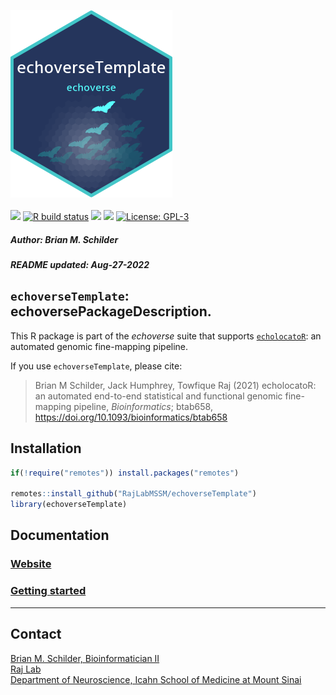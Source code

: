 <img src='https://github.com/RajLabMSSM/echoverseTemplate/raw/master/inst/hex/hex.png' height='300'><br><br>
[![](https://img.shields.io/badge/devel%20version-0.99.0-black.svg)](https://github.com/RajLabMSSM/echoverseTemplate)
[![R build
status](https://github.com/RajLabMSSM/echoverseTemplate/workflows/R-CMD-check-bioc/badge.svg)](https://github.com/RajLabMSSM/echoverseTemplate/actions)
[![](https://img.shields.io/github/last-commit/RajLabMSSM/echoverseTemplate.svg)](https://github.com/RajLabMSSM/echoverseTemplate/commits/master)
[![](https://app.codecov.io/gh/RajLabMSSM/echoverseTemplate/branch/master/graph/badge.svg)](https://app.codecov.io/gh/RajLabMSSM/echoverseTemplate)
[![License:
GPL-3](https://img.shields.io/badge/license-GPL--3-blue.svg)](https://cran.r-project.org/web/licenses/GPL-3)
<h5>
Author: <i>Brian M. Schilder</i>
</h5>
<h5>
README updated: <i>Aug-27-2022</i>
</h5>

## `echoverseTemplate`: echoversePackageDescription.

This R package is part of the *echoverse* suite that supports
[`echolocatoR`](https://github.com/RajLabMSSM/echolocatoR): an automated
genomic fine-mapping pipeline.

If you use `echoverseTemplate`, please cite:

> Brian M Schilder, Jack Humphrey, Towfique Raj (2021) echolocatoR: an
> automated end-to-end statistical and functional genomic fine-mapping
> pipeline, *Bioinformatics*; btab658,
> <https://doi.org/10.1093/bioinformatics/btab658>

## Installation

``` r
if(!require("remotes")) install.packages("remotes")

remotes::install_github("RajLabMSSM/echoverseTemplate")
library(echoverseTemplate)
```

## Documentation

### [Website](https://rajlabmssm.github.io/echoverseTemplate)

### [Getting started](https://rajlabmssm.github.io/echoverseTemplate/articles/echoverseTemplate)

<hr>

## Contact

<a href="https://bschilder.github.io/BMSchilder/" target="_blank">Brian
M. Schilder, Bioinformatician II</a>  
<a href="https://rajlab.org" target="_blank">Raj Lab</a>  
<a href="https://icahn.mssm.edu/about/departments/neuroscience" target="_blank">Department
of Neuroscience, Icahn School of Medicine at Mount Sinai</a>

